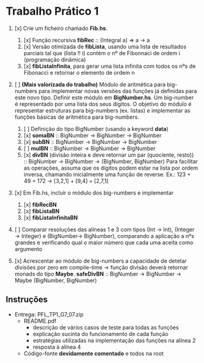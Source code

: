 # Trabalho Prático 1

1. [x] Crie um ficheiro chamado **Fib.hs**.
   1. [x] Função recursiva **fibRec** :: (Integral a) => a -> a
   2. [x] Versão otimizada de **fibLista**, usando uma lista de resultados parciais tal que (lista !! i) contém o nº de Fibonnaci de ordem i (programação dinâmica)
   3. [x] **fibListaInfinita**, para gerar uma lista infinita com todos os nºs de Fibonacci e retornar o elemento de ordem n

2. [ ] **(Mais valorizada do trabalho)** Módulo de aritmética para big-numbers para implementar novas versões das funções já definidas para este novo tipo. Definir este módulo em **BigNumber.hs**. Um big-number é representado por uma lista dos seus dígitos. O objetivo do módulo é representar estruturas para big-numbers (ex. listas) e implementar as funções básicas de aritmética para big-numbers.
   1. [ ] Definição do tipo BigNumber (usando a keyword __data__)
   2. [x] **somaBN** :: BigNumber -> BigNumber -> BigNumber
   3. [x] **subBN** :: BigNumber -> BigNumber -> BigNumber
   4. [ ] **mulBN** :: BigNumber -> BigNumber -> BigNumber
   5. [x] **divBN** (divisão inteira e deve retornar um par (quociente, resto)) :: BigNumber -> BigNumber -> (BigNumber, BigNumber)
Para facilitar as operações, assuma que os dígitos podem estar na lista por ordem inversa, chamando inicialmente uma função de reverse.
Ex.: 123 + 49 = 172 -> [3,2,1] + [9,4] = [2,7,1]

3. [x] Em Fib.hs, incluir o módulo dos big-numbers e implementar
   1. [x] **fibRecBN**
   2. [x] **fibListaBN**
   3. [x] **fibListaInfinitaBN**

4. [ ] Comparar resoluções das alíneas 1 e 3 com tipos (Int -> Int), (Integer -> Integer) e (BigNumber-> BigNumber), comparando a aplicação a nºs grandes e verificando qual o maior número que cada uma aceita como argumento

5. [x] Acrescentar ao módulo de big-numbers a capacidade de detetar divisões por zero em compile-time -> função divisão deverá retornar monads do tipo **Maybe**. **safeDivBN** :: BigNumber -> BigNumber -> Maybe (BigNumber, BigNumber)

## Instruções

- Entrega: PFL_TP1_G7_07.zip
  - README.pdf
    - descrição de vários casos de teste para todas as funções
    - explicação sucinta do funcionamento de cada função
    - estratégias utilizadas na implementação das funções na alínea 2
    - resposta à alínea 4
  - Código-fonte **devidamente comentado** e todos na root